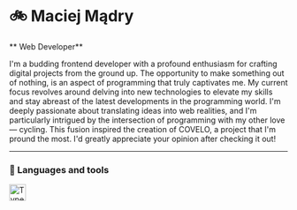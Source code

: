 # :bike: Maciej Mądry

** Web Developer**

I'm a budding frontend developer with a profound enthusiasm for crafting digital projects from the ground up. The opportunity to make something out of nothing, is an aspect of programming that truly captivates me. My current focus revolves around delving into new technologies to elevate my skills and stay abreast of the latest developments in the programming world. I'm deeply passionate about translating ideas into web realities, and I'm particularly intrigued by the intersection of programming with my other love — cycling. This fusion inspired the creation of COVELO, a project that I'm pround the most. I'd greatly appreciate your opinion after checking it out!

---

### 🚀 Languages and tools

<img align="left" alt="Typescript" width="30px" style="padding-right:10px;" src="https://cdn.jsdelivr.net/gh/devicons/devicon/icons/typescript/typescript-original.svg" />
          
